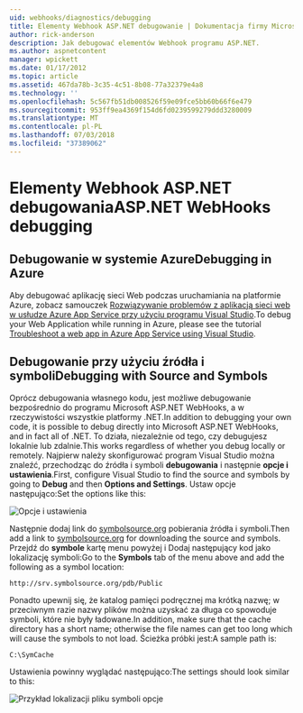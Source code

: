 ```yaml
---
uid: webhooks/diagnostics/debugging
title: Elementy Webhook ASP.NET debugowanie | Dokumentacja firmy Microsoft
author: rick-anderson
description: Jak debugować elementów Webhook programu ASP.NET.
ms.author: aspnetcontent
manager: wpickett
ms.date: 01/17/2012
ms.topic: article
ms.assetid: 467da78b-3c35-4c51-8b08-77a32379e4a8
ms.technology: ''
ms.openlocfilehash: 5c567fb51db008526f59e09fce5bb60b66f6e479
ms.sourcegitcommit: 953ff9ea4369f154d6fd0239599279ddd3280009
ms.translationtype: MT
ms.contentlocale: pl-PL
ms.lasthandoff: 07/03/2018
ms.locfileid: "37389062"
---
```

# <a name="aspnet-webhooks-debugging"></a><span data-ttu-id="80fb7-103">Elementy Webhook ASP.NET debugowania</span><span class="sxs-lookup"><span data-stu-id="80fb7-103">ASP.NET WebHooks debugging</span></span>  

## <a name="debugging-in-azure"></a><span data-ttu-id="80fb7-104">Debugowanie w systemie Azure</span><span class="sxs-lookup"><span data-stu-id="80fb7-104">Debugging in Azure</span></span>

<span data-ttu-id="80fb7-105">Aby debugować aplikację sieci Web podczas uruchamiania na platformie Azure, zobacz samouczek [Rozwiązywanie problemów z aplikacją sieci web w usłudze Azure App Service przy użyciu programu Visual Studio](https://azure.microsoft.com/documentation/articles/web-sites-dotnet-troubleshoot-visual-studio/#webserverlogs).</span><span class="sxs-lookup"><span data-stu-id="80fb7-105">To debug your Web Application while running in Azure, please see the tutorial [Troubleshoot a web app in Azure App Service using Visual Studio](https://azure.microsoft.com/documentation/articles/web-sites-dotnet-troubleshoot-visual-studio/#webserverlogs).</span></span>

## <a name="debugging-with-source-and-symbols"></a><span data-ttu-id="80fb7-106">Debugowanie przy użyciu źródła i symboli</span><span class="sxs-lookup"><span data-stu-id="80fb7-106">Debugging with Source and Symbols</span></span>

<span data-ttu-id="80fb7-107">Oprócz debugowania własnego kodu, jest możliwe debugowanie bezpośrednio do programu Microsoft ASP.NET WebHooks, a w rzeczywistości wszystkie platformy .NET.</span><span class="sxs-lookup"><span data-stu-id="80fb7-107">In addition to debugging your own code, it is possible to debug directly into Microsoft ASP.NET WebHooks, and in fact all of .NET.</span></span> <span data-ttu-id="80fb7-108">To działa, niezależnie od tego, czy debugujesz lokalnie lub zdalnie.</span><span class="sxs-lookup"><span data-stu-id="80fb7-108">This works regardless of whether you debug locally or remotely.</span></span> <span data-ttu-id="80fb7-109">Najpierw należy skonfigurować program Visual Studio można znaleźć, przechodząc do źródła i symboli **debugowania** i następnie **opcje i ustawienia**.</span><span class="sxs-lookup"><span data-stu-id="80fb7-109">First, configure Visual Studio to find the source and symbols by going to **Debug** and then **Options and Settings**.</span></span> <span data-ttu-id="80fb7-110">Ustaw opcje następująco:</span><span class="sxs-lookup"><span data-stu-id="80fb7-110">Set the options like this:</span></span>

![Opcje i ustawienia](_static/SourceSymbols.png)

<span data-ttu-id="80fb7-112">Następnie dodaj link do [symbolsource.org](http://symbolsource.org) pobierania źródła i symboli.</span><span class="sxs-lookup"><span data-stu-id="80fb7-112">Then add a link to [symbolsource.org](http://symbolsource.org) for downloading the source and symbols.</span></span> <span data-ttu-id="80fb7-113">Przejdź do **symbole** kartę menu powyżej i Dodaj następujący kod jako lokalizację symboli:</span><span class="sxs-lookup"><span data-stu-id="80fb7-113">Go to the **Symbols** tab of the menu above and add the following as a symbol location:</span></span>

```
http://srv.symbolsource.org/pdb/Public
```

<span data-ttu-id="80fb7-114">Ponadto upewnij się, że katalog pamięci podręcznej ma krótką nazwę; w przeciwnym razie nazwy plików można uzyskać za długa co spowoduje symboli, które nie były ładowane.</span><span class="sxs-lookup"><span data-stu-id="80fb7-114">In addition, make sure that the cache directory has a short name; otherwise the file names can get too long which will cause the symbols to not load.</span></span> <span data-ttu-id="80fb7-115">Ścieżka próbki jest:</span><span class="sxs-lookup"><span data-stu-id="80fb7-115">A sample path is:</span></span>

```
C:\SymCache
```

<span data-ttu-id="80fb7-116">Ustawienia powinny wyglądać następująco:</span><span class="sxs-lookup"><span data-stu-id="80fb7-116">The settings should look similar to this:</span></span>

![Przykład lokalizacji pliku symboli opcje](_static/SymSource.png)
